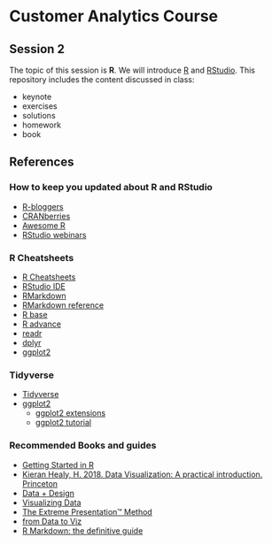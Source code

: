 # Customer Analytics Course

## Session 2

The topic of this session is **R**. We will introduce [R](https://www.r-project.org) and [RStudio](https://www.rstudio.com). This repository includes the content discussed in class:

  - keynote
  - exercises
  - solutions
  - homework
  - book
  
## References

### How to keep you updated about R and RStudio

  - [R-bloggers](https://www.r-bloggers.com)
  - [CRANberries](http://dirk.eddelbuettel.com/cranberries/)
  - [Awesome R](https://awesome-r.com)
  - [RStudio webinars](https://github.com/rstudio/webinars)

### R Cheatsheets

  - [R Cheatsheets](https://www.rstudio.com/resources/cheatsheets/)
  - [RStudio IDE](https://github.com/rstudio/cheatsheets/raw/master/rstudio-ide.pdf)
  - [RMarkdown](https://github.com/rstudio/cheatsheets/raw/master/rmarkdown-2.0.pdf)
  - [RMarkdown reference](https://www.rstudio.com/wp-content/uploads/2015/03/rmarkdown-reference.pdf)
  - [R base](github.com/rstudio/cheatsheets/raw/master/base-r.pdf)
  - [R advance](https://www.rstudio.com/wp-content/uploads/2016/02/advancedR.pdf)
  - [readr](https://github.com/rstudio/cheatsheets/raw/master/data-import.pdf)
  - [dplyr](https://github.com/rstudio/cheatsheets/raw/master/data-transformation.pdf)
  - [ggplot2](https://github.com/rstudio/cheatsheets/raw/master/data-visualization-2.1.pdf)

### Tidyverse

  - [Tidyverse](https://www.tidyverse.org)  
  - [ggplot2](https://ggplot2.tidyverse.org)
    - [ggplot2 extensions](http://www.ggplot2-exts.org)
    - [ggplot2 tutorial](http://r-statistics.co/Complete-Ggplot2-Tutorial-Part1-With-R-Code.html)

### Recommended Books and guides
  
  - [Getting Started in R](https://github.com/eddelbuettel/gsir-te/blob/master/Getting-Started-in-R.pdf )
  - [Kieran Healy, H. 2018. Data Visualization: A practical introduction. Princeton](http://socviz.co)
  - [Data + Design](https://infoactive.co/data-design/titlepage01.html)
  - [Visualizing Data](http://www.visualisingdata.com/resources/)
  - [The Extreme Presentation™ Method](https://extremepresentation.com)
  - [from Data to Viz](https://www.data-to-viz.com)
  - [R Markdown: the definitive guide](https://bookdown.org/yihui/rmarkdown/)
